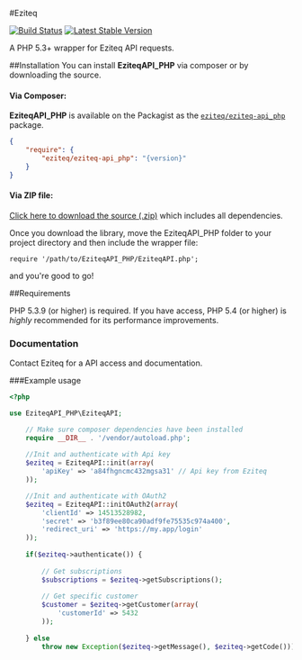#Eziteq

[![Build Status](https://secure.travis-ci.org/Eziteq/EziteqAPI_PHP.png?branch=master)](http://travis-ci.org/Eziteq/EziteqAPI_PHP)
[![Latest Stable Version](https://poser.pugx.org/eziteq/eziteq-api_php/v/stable.svg)](https://packagist.org/packages/eziteq/eziteq-api_php)

A PHP 5.3+ wrapper for Eziteq API requests.

##Installation
You can install **EziteqAPI_PHP** via composer or by downloading the source.

#### Via Composer:
**EziteqAPI_PHP** is available on the Packagist as the [`eziteq/eziteq-api_php`](https://packagist.org/packages/eziteq/eziteq-api_php) package.

```json
{
    "require": {
        "eziteq/eziteq-api_php": "{version}"
    }
}
```


#### Via ZIP file:
[Click here to download the source (.zip)](https://github.com/eziteq/EziteqAPI_PHP/zipball/master) which includes all dependencies.

Once you download the library, move the EziteqAPI_PHP folder to your project directory and then include the wrapper file:

	require '/path/to/EziteqAPI_PHP/EziteqAPI.php';
	
and you're good to go!

##Requirements

PHP 5.3.9 (or higher) is required. If you have access, PHP 5.4 (or higher) is *highly* recommended for its performance improvements.

### Documentation

Contact Eziteq for a API access and documentation.

###Example usage

```php
<?php

use EziteqAPI_PHP\EziteqAPI;

    // Make sure composer dependencies have been installed
    require __DIR__ . '/vendor/autoload.php';
	
	//Init and authenticate with Api key
	$eziteq = EziteqAPI::init(array(
		'apiKey' => 'a84fhgncmc432mgsa31' // Api key from Eziteq
	));

	//Init and authenticate with OAuth2
	$eziteq = EziteqAPI::initOAuth2(array(
		'clientId' => 14513528982,
		'secret' => 'b3f89ee80ca90adf9fe75535c974a400',
		'redirect_uri' => 'https://my.app/login'
	));
	
	if($eziteq->authenticate()) {
		
		// Get subscriptions
		$subscriptions = $eziteq->getSubscriptions();
		
		// Get specific customer
		$customer = $eziteq->getCustomer(array(
			'customerId' => 5432
		));
		
	} else 
		throw new Exception($eziteq->getMessage(), $eziteq->getCode()));
```